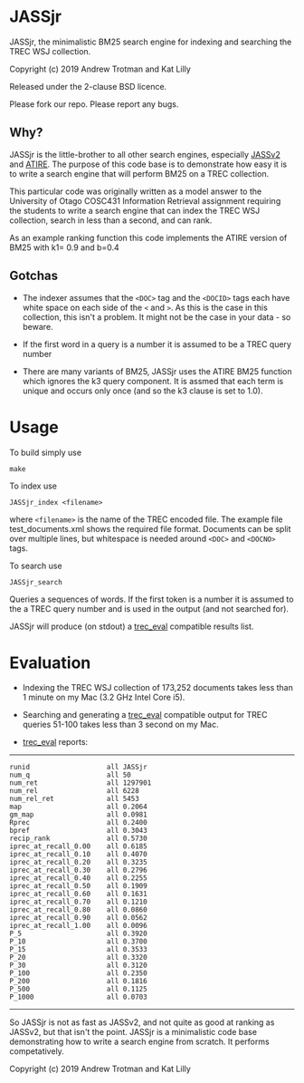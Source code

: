 # JASSjr #
JASSjr, the minimalistic BM25 search engine for indexing and searching the TREC WSJ collection.

Copyright (c) 2019 Andrew Trotman and Kat Lilly

Released under the 2-clause BSD licence.

Please fork our repo.  Please report any bugs.

## Why? ##
JASSjr is the little-brother to all other search engines, especially [JASSv2](https://github.com/andrewtrotman/JASSv2) and [ATIRE](http://atire.org).  The purpose of this code base is to demonstrate how easy it is to write a search engine that will perform BM25 on a TREC collection.

This particular code was originally written as a model answer to the University of Otago COSC431 Information Retrieval assignment requiring the students to write a search engine that can index the TREC WSJ collection, search in less than a second, and can rank.

As an example ranking function this code implements the ATIRE version of BM25 with k1= 0.9 and b=0.4

## Gotchas ##
* The indexer assumes that the `<DOC>` tag and the `<DOCID>` tags each have white space on each side of the `<` and `>`.  As this is the case in this collection, this isn't a problem.  It might not be the case in your data - so beware.

* If the first word in a query is a number it is assumed to be a TREC query number

* There are many variants of BM25, JASSjr uses the ATIRE BM25 function which ignores the k3 query component.  It is assmed that each term is unique and occurs only once (and so the k3 clause is set to 1.0).

# Usage #
To build simply use

	make

To index use

	JASSjr_index <filename>
	
where `<filename>` is the name of the TREC encoded file.  The example file test_documents.xml shows the required file format.  Documents can be split over multiple lines, but whitespace is needed around `<DOC>` and `<DOCNO>` tags.

To search use

	JASSjr_search

Queries a sequences of words.  If the first token is a number it is assumed to the a TREC query number and is used in the output (and not searched for).

JASSjr will produce (on stdout) a [trec_eval](https://github.com/usnistgov/trec_eval) compatible results list.

# Evaluation #
* Indexing the TREC WSJ collection of 173,252 documents takes less than 1 minute on my Mac (3.2 GHz Intel Core i5).

* Searching and generating a [trec_eval](https://github.com/usnistgov/trec_eval) compatible output for TREC queries 51-100 takes less than 3 second on my Mac.

* [trec_eval](https://github.com/usnistgov/trec_eval) reports:

---
	runid                 	all	JASSjr
	num_q                 	all	50
	num_ret               	all	1297901
	num_rel               	all	6228
	num_rel_ret           	all	5453
	map                   	all	0.2064
	gm_map                	all	0.0981
	Rprec                 	all	0.2400
	bpref                 	all	0.3043
	recip_rank            	all	0.5730
	iprec_at_recall_0.00  	all	0.6185
	iprec_at_recall_0.10  	all	0.4070
	iprec_at_recall_0.20  	all	0.3235
	iprec_at_recall_0.30  	all	0.2796
	iprec_at_recall_0.40  	all	0.2255
	iprec_at_recall_0.50  	all	0.1909
	iprec_at_recall_0.60  	all	0.1631
	iprec_at_recall_0.70  	all	0.1210
	iprec_at_recall_0.80  	all	0.0860
	iprec_at_recall_0.90  	all	0.0562
	iprec_at_recall_1.00  	all	0.0096
	P_5                   	all	0.3920
	P_10                  	all	0.3700
	P_15                  	all	0.3533
	P_20                  	all	0.3320
	P_30                  	all	0.3120
	P_100                 	all	0.2350
	P_200                 	all	0.1816
	P_500                 	all	0.1125
	P_1000                	all	0.0703
---

So JASSjr is not as fast as JASSv2, and not quite as good at ranking as JASSv2, but that isn't the point.  JASSjr is a minimalistic code base demonstrating how to write a search engine from scratch.  It performs competatively.

Copyright (c) 2019 Andrew Trotman and Kat Lilly
